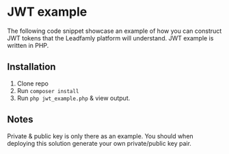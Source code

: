 # JWT example
The following code snippet showcase an example of how you can construct JWT tokens that the Leadfamly platform will understand. JWT example is written in PHP.

## Installation
1. Clone repo
2. Run `composer install`
3. Run `php jwt_example.php` & view output.

## Notes
Private & public key is only there as an example. You should when deploying this solution generate your own private/public key pair.
